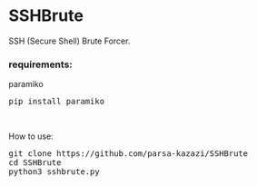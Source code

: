 # SSHBrute
<p>SSH (Secure Shell) Brute Forcer.</p>
<h3>requirements:</h3>
<p>paramiko</p>
<pre>pip install paramiko</pre>
<br>
<p>How to use:</p>
<pre>
git clone https://github.com/parsa-kazazi/SSHBrute
cd SSHBrute
python3 sshbrute.py
</pre>
